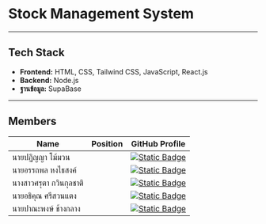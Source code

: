 # Stock Management System




---

## Tech Stack  

- **Frontend:** HTML, CSS, Tailwind CSS, JavaScript, React.js 
- **Backend:** Node.js
- **ฐานข้อมูล:** SupaBase  

---

## Members  


| Name                   | Position                                   | GitHub Profile |
|------------------------|--------------------------------------------|----------------|
| นายปฏิญญา โม้มวน       |                                             | [![Static Badge](https://img.shields.io/badge/Poopub-black)](https://github.com/Poobpub) |
| นายอรรถพล หงไธสงค์     |                                             | [![Static Badge](https://img.shields.io/badge/Koko--atp%20-black)](https://github.com/Koko-atp) |
| นางสาวศรุตา กวินกุลชาติ    |                                            |  [![Static Badge](https://img.shields.io/badge/saruta67026483-black)](https://github.com/saruta67026483) |
| นายอธิคุณ ศรีสวนแตง      |                                            | [![Static Badge](https://img.shields.io/badge/AtitkunSrisantang-black)](https://github.com/AtitkunSrisantang) |
| นายปาณะพงษ์ ช้างกลาง      |                                          | [![Static Badge](https://img.shields.io/badge/Futsu--coder%20-black)](https://github.com/Futsu-coder) |
